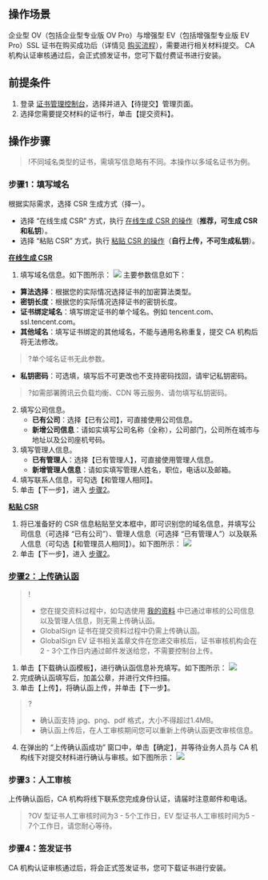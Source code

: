 ## 操作场景
企业型 OV（包括企业型专业版 OV Pro）与增强型 EV（包括增强型专业版 EV Pro）SSL 证书在购买成功后（详情见 [购买流程](https://cloud.tencent.com/document/product/400/7995)），需要进行相关材料提交。
CA 机构认证审核通过后，会正式颁发证书，您可下载付费证书进行安装。

## 前提条件
1. 登录 [证书管理控制台](https://console.cloud.tencent.com/certoverview)，选择并进入【待提交】管理页面。
2. 选择您需要提交材料的证书行，单击【提交资料】。

## 操作步骤
>!不同域名类型的证书，需填写信息略有不同。本操作以多域名证书为例。
>
### 步骤1：填写域名
根据实际需求，选择 CSR 生成方式（择一）。
- 选择 “在线生成 CSR” 方式，执行 [在线生成 CSR 的操作](#csr1)（**推荐，可生成 CSR 和私钥**）。
- 选择 “粘贴 CSR” 方式，执行 [粘贴 CSR 的操作](#csr2)（**自行上传，不可生成私钥**）。

**[在线生成 CSR](id:csr1)**
1. 填写域名信息。如下图所示：
![](https://main.qcloudimg.com/raw/1939f594df29f8f0685d586ae63547e4.png)
主要参数信息如下：
 - **算法选择**：根据您的实际情况选择证书的加密算法类型。
 - **密钥长度**：根据您的实际情况选择证书的密钥长度。
 - **证书绑定域名**：填写绑定证书的单个域名。例如 tencent.com、ssl.tencent.com。
 - **其他域名**：填写证书绑定的其他域名，不能与通用名称重复，提交 CA 机构后将无法修改。
>?单个域名证书无此参数。
 - **私钥密码**：可选填，填写后不可更改也不支持密码找回，请牢记私钥密码。
>?如需部署腾讯云负载均衡、CDN 等云服务、请勿填写私钥密码。
>
2. 填写公司信息。
    - **已有公司**：选择【已有公司】，可直接使用公司信息。
    - **新增公司信息**：请如实填写公司名称（全称），公司部门，公司所在城市与地址以及公司座机号码。
3. 填写管理人信息。
    - **已有管理人**：选择【已有管理人】，可直接使用管理人信息。
    - **新增管理人信息**：请如实填写管理人姓名，职位，电话以及邮箱。
4. 填写联系人信息，可勾选【和管理人相同】。
5. 单击【下一步】，进入 [步骤2](#message)。

**[粘贴 CSR](id:csr2)**
1. 将已准备好的 CSR 信息粘贴至文本框中，即可识别您的域名信息，并填写公司信息（可选择 “已有公司”）、管理人信息（可选择 “已有管理人”）以及联系人信息（可勾选【和管理员人相同】）。如下图所示：
![](https://main.qcloudimg.com/raw/17d32e3a89ca04fca1074858e0feffac.png)
2. 单击【下一步】，进入 [步骤2](#message)。


### [步骤2：上传确认函](id:message)
>!
>- 您在提交资料过程中，如勾选使用 [我的资料](https://console.cloud.tencent.com/ssl/info) 中已通过审核的公司信息以及管理人信息，则无需上传确认函。
>- GlobalSign 证书在提交资料过程中仍需上传确认函。
>- GlobalSign EV 证书相关盖章文件在您递交审核后，证书审核机构会在2 - 3个工作日内通过邮件发送给您，不需要控制台上传。
>
1. 单击【下载确认函模板】，进行确认函信息补充填写。如下图所示：
![](https://main.qcloudimg.com/raw/436ed66e75fda9a107f95d44ab056005.png)
2. 完成确认函填写后，加盖公章，并进行文件扫描。
3. 单击【上传】，将确认函上传，并单击【下一步】。
>? 
>- 确认函支持 jpg、png、pdf 格式，大小不得超过1.4MB。
>- 确认函上传后，在人工审核期间您可以重新上传确认函更改审核信息。
>
4. 在弹出的 “上传确认函成功” 窗口中，单击【确定】，并等待业务人员与 CA 机构线下对提交材料进行确认与审核。如下图所示：
![](https://main.qcloudimg.com/raw/d7a87289ff857ebc00987955421f342d.png)

### 步骤3：人工审核
上传确认函后，CA 机构将线下联系您完成身份认证，请届时注意邮件和电话。
>?OV 型证书人工审核时间为3 - 5个工作日，EV 型证书人工审核时间为5 - 7个工作日，请您耐心等待。

### 步骤4：签发证书
CA 机构认证审核通过后，将会正式签发证书，您可下载证书进行安装。
